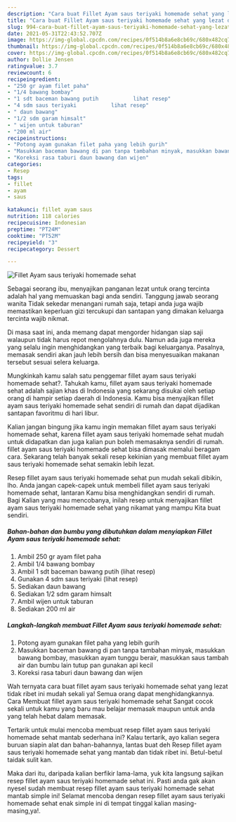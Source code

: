 ```yaml
---
description: "Cara buat Fillet Ayam saus teriyaki homemade sehat yang lezat dan Mudah Dibuat"
title: "Cara buat Fillet Ayam saus teriyaki homemade sehat yang lezat dan Mudah Dibuat"
slug: 994-cara-buat-fillet-ayam-saus-teriyaki-homemade-sehat-yang-lezat-dan-mudah-dibuat
date: 2021-05-31T22:43:52.707Z
image: https://img-global.cpcdn.com/recipes/0f514b8a6e8cb69c/680x482cq70/fillet-ayam-saus-teriyaki-homemade-sehat-foto-resep-utama.jpg
thumbnail: https://img-global.cpcdn.com/recipes/0f514b8a6e8cb69c/680x482cq70/fillet-ayam-saus-teriyaki-homemade-sehat-foto-resep-utama.jpg
cover: https://img-global.cpcdn.com/recipes/0f514b8a6e8cb69c/680x482cq70/fillet-ayam-saus-teriyaki-homemade-sehat-foto-resep-utama.jpg
author: Dollie Jensen
ratingvalue: 3.7
reviewcount: 6
recipeingredient:
- "250 gr ayam filet paha"
- "1/4 bawang bombay"
- "1 sdt baceman bawang putih           lihat resep"
- "4 sdm saus teriyaki           lihat resep"
- " daun bawang"
- "1/2 sdm garam himsalt"
- " wijen untuk taburan"
- "200 ml air"
recipeinstructions:
- "Potong ayam gunakan filet paha yang lebih gurih"
- "Masukkan baceman bawang di pan tanpa tambahan minyak, masukkan bawang bombay, masukkan ayam tunggu berair, masukkan saus tambah air dan bumbu lain tutup pan gunakan api kecil"
- "Koreksi rasa taburi daun bawang dan wijen"
categories:
- Resep
tags:
- fillet
- ayam
- saus

katakunci: fillet ayam saus 
nutrition: 118 calories
recipecuisine: Indonesian
preptime: "PT24M"
cooktime: "PT52M"
recipeyield: "3"
recipecategory: Dessert

---
```



![Fillet Ayam saus teriyaki homemade sehat](https://img-global.cpcdn.com/recipes/0f514b8a6e8cb69c/680x482cq70/fillet-ayam-saus-teriyaki-homemade-sehat-foto-resep-utama.jpg)

Sebagai seorang ibu, menyajikan panganan lezat untuk orang tercinta adalah hal yang memuaskan bagi anda sendiri. Tanggung jawab seorang  wanita Tidak sekedar menangani rumah saja, tetapi anda juga wajib memastikan keperluan gizi tercukupi dan santapan yang dimakan keluarga tercinta wajib nikmat.

Di masa  saat ini, anda memang dapat mengorder hidangan siap saji walaupun tidak harus repot mengolahnya dulu. Namun ada juga mereka yang selalu ingin menghidangkan yang terbaik bagi keluarganya. Pasalnya, memasak sendiri akan jauh lebih bersih dan bisa menyesuaikan makanan tersebut sesuai selera keluarga. 



Mungkinkah kamu salah satu penggemar fillet ayam saus teriyaki homemade sehat?. Tahukah kamu, fillet ayam saus teriyaki homemade sehat adalah sajian khas di Indonesia yang sekarang disukai oleh setiap orang di hampir setiap daerah di Indonesia. Kamu bisa menyajikan fillet ayam saus teriyaki homemade sehat sendiri di rumah dan dapat dijadikan santapan favoritmu di hari libur.

Kalian jangan bingung jika kamu ingin memakan fillet ayam saus teriyaki homemade sehat, karena fillet ayam saus teriyaki homemade sehat mudah untuk didapatkan dan juga kalian pun boleh memasaknya sendiri di rumah. fillet ayam saus teriyaki homemade sehat bisa dimasak memalui beragam cara. Sekarang telah banyak sekali resep kekinian yang membuat fillet ayam saus teriyaki homemade sehat semakin lebih lezat.

Resep fillet ayam saus teriyaki homemade sehat pun mudah sekali dibikin, lho. Anda jangan capek-capek untuk membeli fillet ayam saus teriyaki homemade sehat, lantaran Kamu bisa menghidangkan sendiri di rumah. Bagi Kalian yang mau mencobanya, inilah resep untuk menyajikan fillet ayam saus teriyaki homemade sehat yang nikamat yang mampu Kita buat sendiri.

<!--inarticleads1-->

##### Bahan-bahan dan bumbu yang dibutuhkan dalam menyiapkan Fillet Ayam saus teriyaki homemade sehat:

1. Ambil 250 gr ayam filet paha
1. Ambil 1/4 bawang bombay
1. Ambil 1 sdt baceman bawang putih           (lihat resep)
1. Gunakan 4 sdm saus teriyaki           (lihat resep)
1. Sediakan  daun bawang
1. Sediakan 1/2 sdm garam himsalt
1. Ambil  wijen untuk taburan
1. Sediakan 200 ml air




<!--inarticleads2-->

##### Langkah-langkah membuat Fillet Ayam saus teriyaki homemade sehat:

1. Potong ayam gunakan filet paha yang lebih gurih
1. Masukkan baceman bawang di pan tanpa tambahan minyak, masukkan bawang bombay, masukkan ayam tunggu berair, masukkan saus tambah air dan bumbu lain tutup pan gunakan api kecil
1. Koreksi rasa taburi daun bawang dan wijen




Wah ternyata cara buat fillet ayam saus teriyaki homemade sehat yang lezat tidak ribet ini mudah sekali ya! Semua orang dapat menghidangkannya. Cara Membuat fillet ayam saus teriyaki homemade sehat Sangat cocok sekali untuk kamu yang baru mau belajar memasak maupun untuk anda yang telah hebat dalam memasak.

Tertarik untuk mulai mencoba membuat resep fillet ayam saus teriyaki homemade sehat mantab sederhana ini? Kalau tertarik, ayo kalian segera buruan siapin alat dan bahan-bahannya, lantas buat deh Resep fillet ayam saus teriyaki homemade sehat yang mantab dan tidak ribet ini. Betul-betul taidak sulit kan. 

Maka dari itu, daripada kalian berfikir lama-lama, yuk kita langsung sajikan resep fillet ayam saus teriyaki homemade sehat ini. Pasti anda gak akan nyesel sudah membuat resep fillet ayam saus teriyaki homemade sehat mantab simple ini! Selamat mencoba dengan resep fillet ayam saus teriyaki homemade sehat enak simple ini di tempat tinggal kalian masing-masing,ya!.

